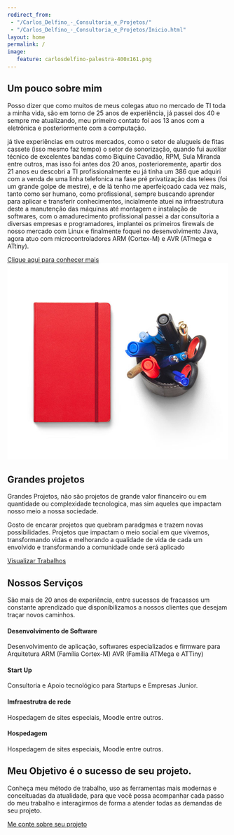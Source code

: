 ```yaml
---
redirect_from: 
 - "/Carlos_Delfino_-_Consultoria_e_Projetos/"
 - "/Carlos_Delfino_-_Consultoria_e_Projetos/Inicio.html"
layout: home
permalink: /
image:
   feature: carlosdelfino-palestra-400x161.png
---
```

<!-- Wrapper Start -->
<section id="intro">
  <div class="container">
    <div class="row">
      <div class="col-md-7 col-sm-12">
        <div class="block">
          <div class="section-title">
            <h2>Um pouco sobre mim</h2>
            <p>Posso dizer que como muitos de meus colegas atuo no mercado de TI toda a minha vida, são em torno de 25 
            anos de experiência, já passei dos 40 e sempre me atualizando, meu primeiro contato foi aos 13 anos com a 
            eletrônica e posteriormente com a computação.</p>
          </div>
          <p>já tive experiências em outros mercados, como o setor de alugueis de fitas cassete (isso mesmo faz tempo) 
          o setor de sonorização, quando fui auxiliar técnico de excelentes bandas como Biquine Cavadão, RPM, 
          Sula Miranda entre outros, mas isso foi antes dos 20 anos, 
          posterioremente, apartir dos 21 anos eu descobri a TI profissionalmente eu já tinha um 386 que adquiri com 
          a venda de uma linha telefonica na fase pré privatização das telees (foi um grande golpe de mestre), e de lá 
          tenho me aperfeiçoado cada vez mais, tanto como ser humano, como profissional, sempre buscando aprender para 
          aplicar e transferir conhecimentos, incialmente atuei na infraestrutura deste a manutenção das máquinas até 
          montagem e instalação de softwares, com o amadurecimento profissional passei a dar consultoria a diversas 
          empresas e programadores, implantei os primeiros firewals de nosso mercado com Linux e finalmente
          foquei no desenvolvimento Java, agora atuo com microcontroladores ARM (Cortex-M) e AVR (ATmega e ATtiny).</p>
          <a href="/sobre_mim">Clique aqui para conhecer mais</a>
        </div>
      </div><!-- .col-md-7 close -->
      <div class="col-md-5 col-sm-12">
        <div class="block">
          <img src="img/wrapper-img.png" alt="Img">
        </div>
      </div><!-- .col-md-5 close -->
    </div>
  </div>
</section>

<section id="feature">
  <div class="container">
    <div class="row">
      <div class="col-md-6 col-md-offset-6">
        <h2>Grandes projetos</h2>
        <p>Grandes Projetos, não são projetos de grande valor financeiro ou em quantidade 
        ou complexidade tecnologica, mas sim aqueles que impactam nosso meio a nossa sociedade.</p>
        <p>Gosto de encarar projetos que quebram paradgmas e trazem novas possibilidades.
        Projetos que impactam o meio social em que vivemos, transformando vidas e melhorando
        a qualidade de vida de cada um envolvido e transformando a comunidade onde será aplicado</p>
        <a href="/work" class="btn btn-view-works">Visualizar Trabalhos</a>
      </div>
    </div>
  </div>
</section>

<!-- Service Start -->
<section id="service">
  <div class="container">
    <div class="row">
      <div class="section-title">
        <h2>Nossos Serviços</h2>
        <p>São mais de 20 anos de experiência, entre sucessos de fracassos um constante aprendizado que disponibilizamos a nossos clientes que desejam traçar novos caminhos.</p>
      </div>
    </div>
      <div class="col-sm-6 col-md-3">
        <div class="service-item">
          <i class="icon ion-steam"></i>
          <h4>Desenvolvimento de Software</h4>
          <p>Desenvolvimento de aplicação, softwares especializados e firmware para Arquitetura ARM (Família Cortex-M) AVR (Família ATMega e ATTiny) </p>
        </div>
      </div>
      <div class="col-sm-6 col-md-3">
        <div class="service-item">
          <i class="ion-wand"></i>
          <h4>Start Up</h4>
          <p>Consultoria e Apoio tecnológico para Startups e Empresas Junior.</p>
        </div>
      </div>
      <div class="col-sm-6 col-md-3">
        <div class="service-item">
          <i class="ion-planet"></i>
          <h4>Imfraestrutra de rede</h4>
          <p>Hospedagem de sites especiais, Moodle entre outros.</p>
        </div>
      </div>
      <div class="col-sm-6 col-md-3">
        <div class="service-item">
          <i class="ion-image"></i>
          <h4>Hospedagem</h4>
          <p>Hospedagem de sites especiais, Moodle entre outros.</p>
        </div>
      </div>
  </div>
</section>

<!-- Call to action Start -->
<section id="call-to-action">
  <div class="container">
    <div class="row">
      <div class="col-md-12">
        <div class="block">
          <h2>Meu Objetivo é o sucesso de seu projeto.</h2>
          <p>Conheça meu método de trabalho, uso as ferramentas mais modernas e conceituadas da atualidade, 
          para que você possa acompanhar cada passo do meu trabalho e interagirmos de forma a atender todas 
          as demandas de seu projeto. </p>
          <a class="btn btn-default btn-call-to-action" href="mailto:consultoria@carlosdelfino.eti.br" >Me conte sobre seu projeto</a>
        </div>
      </div>
    </div>
  </div>
</section>
